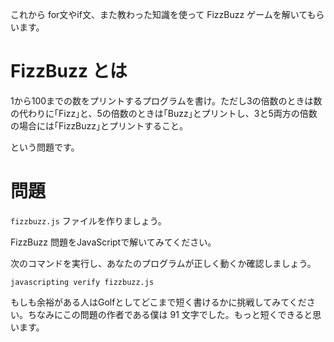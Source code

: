 これから for文やif文、また教わった知識を使って FizzBuzz ゲームを解いてもらいます。

# FizzBuzz とは

1から100までの数をプリントするプログラムを書け。ただし3の倍数のときは数の代わりに｢Fizz｣と、5の倍数のときは｢Buzz｣とプリントし、3と5両方の倍数の場合には｢FizzBuzz｣とプリントすること。

という問題です。

# 問題
`fizzbuzz.js` ファイルを作りましょう。

FizzBuzz 問題をJavaScriptで解いてみてください。

次のコマンドを実行し、あなたのプログラムが正しく動くか確認しましょう。

`javascripting verify fizzbuzz.js`

もしも余裕がある人はGolfとしてどこまで短く書けるかに挑戦してみてください。ちなみにこの問題の作者である僕は 91 文字でした。もっと短くできると思います。
